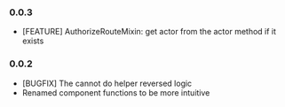 ### 0.0.3

* [FEATURE] AuthorizeRouteMixin: get actor from the actor method if it exists 

### 0.0.2

* [BUGFIX] The cannot do helper reversed logic
* Renamed component functions to be more intuitive
